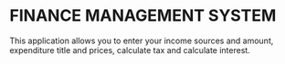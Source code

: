 # FINANCE MANAGEMENT SYSTEM

This application allows you to enter your income sources and amount, expenditure title and prices, calculate tax and calculate interest.
